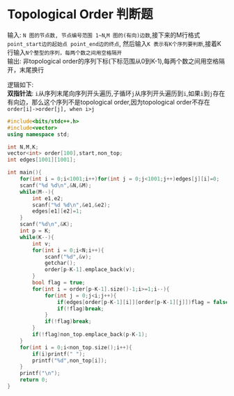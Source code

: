 # Topological Order 判断题
输入: ```N 图的节点数, 节点编号范围 1~N```,```M 图的(有向)边数```,接下来的M行格式```point_start边的起始点 point_end边的终点```, 然后输入```K 表示有K个序列要判断```,接着K行输入```N个整型的序列，每两个数之间用空格隔开```  
输出: 非topological order的序列下标(下标范围从0到K-1),每两个数之间用空格隔开，末尾换行

逻辑如下:  
**双指针法**: ```i```从序列末尾向序列开头遍历,子循环```j```从序列开头遍历到```i```,如果```i```到```j```存在有向边，那么这个序列不是topological order,因为topological order不存在```order[i]->order[j], when i>j```  
```cpp
#include<bits/stdc++.h>
#include<vector>
using namespace std;

int N,M,K;
vector<int> order[100],start,non_top;
int edges[1001][1001];

int main(){
    for(int i = 0;i<1001;i++)for(int j = 0;j<1001;j++)edges[j][i]=0;
    scanf("%d %d\n",&N,&M);
    while(M--){
        int e1,e2;
        scanf("%d %d\n",&e1,&e2);
        edges[e1][e2]=1;
    }
    scanf("%d\n",&K);
    int p = K;
    while(K--){
        int v;
        for(int i = 0;i<N;i++){
            scanf("%d",&v);
            getchar();
            order[p-K-1].emplace_back(v);
        }
        bool flag = true;
        for(int i = order[p-K-1].size()-1;i>=1;i--){
            for(int j = 0;j<i;j++){
                if(edges[order[p-K-1][i]][order[p-K-1][j]])flag = false;
                if(!flag)break;
            }
            if(!flag)break;
        }
        if(!flag)non_top.emplace_back(p-K-1);
    }
    for(int i = 0;i<non_top.size();i++){
        if(i)printf(" ");
        printf("%d",non_top[i]);
    }
    printf("\n");
    return 0;
}
```
